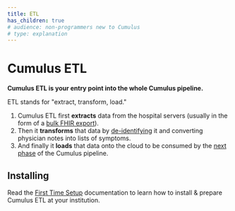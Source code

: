 ```yaml
---
title: ETL
has_children: true
# audience: non-programmers new to Cumulus
# type: explanation
---
```


# Cumulus ETL

**Cumulus ETL is your entry point into the whole Cumulus pipeline.**

ETL stands for "extract, transform, load."

1. Cumulus ETL first **extracts** data from the hospital servers
   (usually in the form of a [bulk FHIR export](bulk-exports.md)).
1. Then it **transforms** that data by [de-identifying](deid.md) it and converting physician notes
   into lists of symptoms.
1. And finally it **loads** that data onto the cloud to be consumed by the
   [next phase](https://docs.smarthealthit.org/cumulus/library/) of the Cumulus pipeline.

## Installing

Read the [First Time Setup](setup) documentation to learn how to install & prepare Cumulus ETL
at your institution.